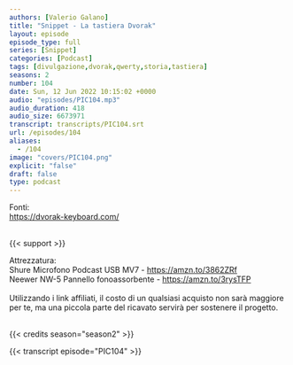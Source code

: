 ```yaml
---
authors: [Valerio Galano]
title: "Snippet - La tastiera Dvorak"
layout: episode
episode_type: full
series: [Snippet]
categories: [Podcast]
tags: [divulgazione,dvorak,qwerty,storia,tastiera]
seasons: 2
number: 104
date: Sun, 12 Jun 2022 10:15:02 +0000
audio: "episodes/PIC104.mp3"
audio_duration: 418
audio_size: 6673971
transcript: transcripts/PIC104.srt
url: /episodes/104
aliases: 
  - /104
image: "covers/PIC104.png"
explicit: "false"
draft: false
type: podcast
---
```

Fonti: <br />
<a href="https://dvorak-keyboard.com/" rel="noopener">https://dvorak-keyboard.com/</a> <br />
<br />


{{< support >}}

Attrezzatura:<br />
Shure Microfono Podcast USB MV7 - <a href="https://amzn.to/3862ZRf" rel="noopener">https://amzn.to/3862ZRf</a> <br />
Neewer NW-5 Pannello fonoassorbente - <a href="https://amzn.to/3rysTFP" rel="noopener">https://amzn.to/3rysTFP</a> <br />
<br />
Utilizzando i link affiliati, il costo di un qualsiasi acquisto non sarà maggiore per te, ma una piccola parte del ricavato servirà per sostenere il progetto.<br />
<br />


{{< credits season="season2" >}}

<!-- more -->

{{< transcript episode="PIC104" >}}